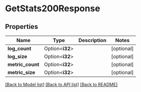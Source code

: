 # GetStats200Response

## Properties

Name | Type | Description | Notes
------------ | ------------- | ------------- | -------------
**log_count** | Option<**i32**> |  | [optional]
**log_size** | Option<**i32**> |  | [optional]
**metric_count** | Option<**i32**> |  | [optional]
**metric_size** | Option<**i32**> |  | [optional]

[[Back to Model list]](../README.md#documentation-for-models) [[Back to API list]](../README.md#documentation-for-api-endpoints) [[Back to README]](../README.md)



